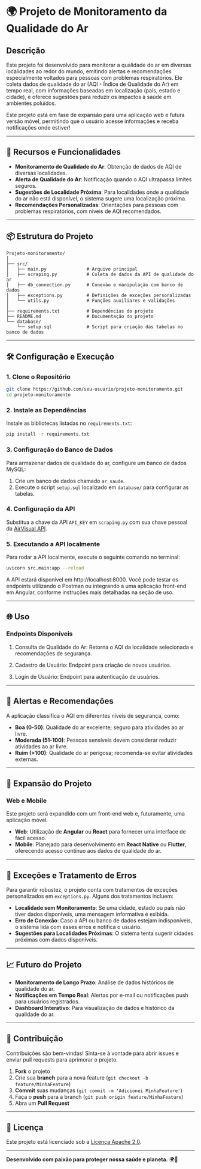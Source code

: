 
# 🌍 Projeto de Monitoramento da Qualidade do Ar

## Descrição

Este projeto foi desenvolvido para monitorar a qualidade do ar em diversas localidades ao redor do mundo, emitindo alertas e recomendações especialmente voltados para pessoas com problemas respiratórios. Ele coleta dados de qualidade do ar (AQI - Índice de Qualidade do Ar) em tempo real, com informações baseadas em localização (país, estado e cidade), e oferece sugestões para reduzir os impactos à saúde em ambientes poluídos.

Este projeto está em fase de expansão para uma aplicação web e futura versão móvel, permitindo que o usuário acesse informações e receba notificações onde estiver!

---

## 🚀 Recursos e Funcionalidades

- **Monitoramento de Qualidade do Ar**: Obtenção de dados de AQI de diversas localidades.
- **Alerta de Qualidade do Ar**: Notificação quando o AQI ultrapassa limites seguros.
- **Sugestões de Localidade Próxima**: Para localidades onde a qualidade do ar não está disponível, o sistema sugere uma localização próxima.
- **Recomendações Personalizadas**: Orientações para pessoas com problemas respiratórios, com níveis de AQI recomendados.

---

## 📦 Estrutura do Projeto

```
Projeto-monitoramento/
│
├── src/
│   ├── main.py               # Arquivo principal
│   ├── scraping.py           # Coleta de dados da API de qualidade do ar
│   ├── db_connection.py      # Conexão e manipulação com banco de dados
│   ├── exceptions.py         # Definições de exceções personalizadas
│   └── utils.py              # Funções auxiliares e validações
│
├── requirements.txt          # Dependências do projeto
├── README.md                 # Documentação do projeto
└── database/
    └── setup.sql             # Script para criação das tabelas no banco de dados
```

---

## 🛠️ Configuração e Execução

### 1. Clone o Repositório

```bash
git clone https://github.com/seu-usuario/projeto-monitoramento.git
cd projeto-monitoramento
```

### 2. Instale as Dependências

Instale as bibliotecas listadas no `requirements.txt`:

```bash
pip install -r requirements.txt
```

### 3. Configuração do Banco de Dados

Para armazenar dados de qualidade do ar, configure um banco de dados MySQL:

1. Crie um banco de dados chamado `ar_saude`.
2. Execute o script `setup.sql` localizado em `database/` para configurar as tabelas.

### 4. Configuração da API

Substitua a chave da API `API_KEY` em `scraping.py` com sua chave pessoal da [AirVisual API](https://www.iqair.com/).

### 5. Executando a API localmente

Para rodar a API localmente, execute o seguinte comando no terminal:

```bash
uvicorn src.main:app --reload
```
A API estará disponível em http://localhost:8000. Você pode testar os endpoints utilizando o Postman ou integrando a uma aplicação front-end em Angular, conforme instruções mais detalhadas na seção de uso.
 
---
## 🌐 Uso

### Endpoints Disponíveis

1. Consulta de Qualidade do Ar: Retorna o AQI da localidade selecionada e recomendações de segurança.

2. Cadastro de Usuário: Endpoint para criação de novos usuários.
3. Login de Usuário: Endpoint para autenticação de usuários.

---

## 🚨 Alertas e Recomendações

A aplicação classifica o AQI em diferentes níveis de segurança, como:

- **Boa (0-50)**: Qualidade do ar excelente; seguro para atividades ao ar livre.
- **Moderada (51-100)**: Pessoas sensíveis devem considerar reduzir atividades ao ar livre.
- **Ruim (>100)**: Qualidade do ar perigosa; recomenda-se evitar atividades externas.

---

## 🌈 Expansão do Projeto

### Web e Mobile

Este projeto será expandido com um front-end web e, futuramente, uma aplicação móvel.

- **Web**: Utilização de **Angular** ou **React** para fornecer uma interface de fácil acesso.
- **Mobile**: Planejado para desenvolvimento em **React Native** ou **Flutter**, oferecendo acesso contínuo aos dados de qualidade do ar.

---

## 🧩 Exceções e Tratamento de Erros

Para garantir robustez, o projeto conta com tratamentos de exceções personalizados em `exceptions.py`. Alguns dos tratamentos incluem:

- **Localidade sem Monitoramento**: Se uma cidade, estado ou país não tiver dados disponíveis, uma mensagem informativa é exibida.
- **Erro de Conexão**: Caso a API ou banco de dados estejam indisponíveis, o sistema lida com esses erros e notifica o usuário.
- **Sugestões para Localidades Próximas**: O sistema tenta sugerir cidades próximas com dados disponíveis.

---

## 📈 Futuro do Projeto

- **Monitoramento de Longo Prazo**: Análise de dados históricos de qualidade do ar.
- **Notificações em Tempo Real**: Alertas por e-mail ou notificações push para usuários registrados.
- **Dashboard Interativo**: Para visualização de dados e histórico da qualidade do ar.

---

## 🤝 Contribuição

Contribuições são bem-vindas! Sinta-se à vontade para abrir issues e enviar pull requests para aprimorar o projeto.

1. **Fork** o projeto
2. Crie sua **branch** para a nova feature (`git checkout -b feature/MinhaFeature`)
3. **Commit** suas mudanças (`git commit -m 'Adicionei MinhaFeature'`)
4. Faça o **push** para a branch (`git push origin feature/MinhaFeature`)
5. Abra um **Pull Request**

---

## 📜 Licença

Este projeto está licenciado sob a [Licença Apache 2.0](LICENSE).

---

**Desenvolvido com paixão para proteger nossa saúde e planeta.** 🌍💚
